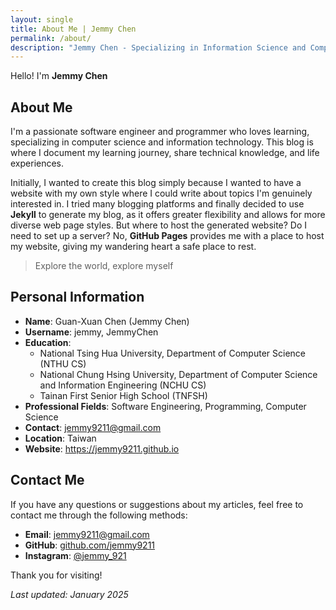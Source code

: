 ```yaml
---
layout: single
title: About Me | Jemmy Chen
permalink: /about/
description: "Jemmy Chen - Specializing in Information Science and Computer Science. Personal introduction and contact information."
---
```


Hello! I'm **Jemmy Chen**

## About Me

I'm a passionate software engineer and programmer who loves learning, specializing in computer science and information technology. This blog is where I document my learning journey, share technical knowledge, and life experiences.

Initially, I wanted to create this blog simply because I wanted to have a website with my own style where I could write about topics I'm genuinely interested in. I tried many blogging platforms and finally decided to use **Jekyll** to generate my blog, as it offers greater flexibility and allows for more diverse web page styles. But where to host the generated website? Do I need to set up a server? No, **GitHub Pages** provides me with a place to host my website, giving my wandering heart a safe place to rest.

> Explore the world, explore myself 

## Personal Information

- **Name**: Guan-Xuan Chen (Jemmy Chen)
- **Username**: jemmy, JemmyChen
- **Education**:
  - National Tsing Hua University, Department of Computer Science (NTHU CS)
  - National Chung Hsing University, Department of Computer Science and Information Engineering (NCHU CS)
  - Tainan First Senior High School (TNFSH)
- **Professional Fields**: Software Engineering, Programming, Computer Science
- **Contact**: jemmy9211@gmail.com
- **Location**: Taiwan
- **Website**: https://jemmy9211.github.io

## Contact Me

If you have any questions or suggestions about my articles, feel free to contact me through the following methods:

- **Email**: jemmy9211@gmail.com
- **GitHub**: [github.com/jemmy9211](https://github.com/jemmy9211)
- **Instagram**: [@jemmy_921](https://instagram.com/jemmy_921)

Thank you for visiting!

_Last updated: January 2025_
